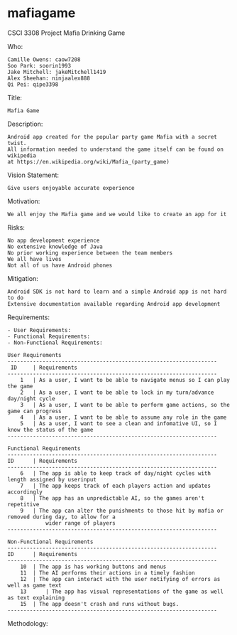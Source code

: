 # mafiagame
CSCI 3308 Project Mafia Drinking Game

Who:

	Camille Owens: caow7208
	Soo Park: soorin1993
	Jake Mitchell: jakeMitchell1419
	Alex Sheehan: ninjaalex888
	Qi Pei: qipe3398

Title:

	Mafia Game

Description:

	Android app created for the popular party game Mafia with a secret twist.
	All information needed to understand the game itself can be found on wikipedia
	at https://en.wikipedia.org/wiki/Mafia_(party_game)

Vision Statement:

	Give users enjoyable accurate experience 

Motivation:

	We all enjoy the Mafia game and we would like to create an app for it  

Risks:

	No app development experience
	No extensive knowledge of Java
	No prior working experience between the team members
	We all have lives
	Not all of us have Android phones
	
Mitigation:

	Android SDK is not hard to learn and a simple Android app is not hard to do
	Extensive documentation available regarding Android app development

Requirements:

	- User Requirements: 
	- Functional Requirements:
	- Non-Functional Requirements:
	
	User Requirements
	------------------------------------------------------------------
	 ID 	| Requirements
	------------------------------------------------------------------
	  	1	| As a user, I want to be able to navigate menus so I can play the game
	 	2	| As a user, I want to be able to lock in my turn/advance day/night cycle
		3	| As a user, I want to be able to perform game actions, so the game can progress
		4	| As a user, I want to be able to assume any role in the game
		5	| As a user, I want to see a clean and infomative UI, so I know the status of the game
	------------------------------------------------------------------
	
	Functional Requirements
	------------------------------------------------------------------
	ID		| Requirements
	------------------------------------------------------------------
		6	| The app is able to keep track of day/night cycles with length assigned by userinput
		7	| The app keeps track of each players action and updates accordingly
		8  	| The app has an unpredictable AI, so the games aren't repetitive 
		9	| The app can alter the punishments to those hit by mafia or removed during day, to allow for a 
				wider range of players
 	------------------------------------------------------------------	
	 					
	Non-Functional Requirements
	------------------------------------------------------------------
	ID		| Requirements
	------------------------------------------------------------------
		10	| The app is has working buttons and menus
		11	| The AI performs their actions in a timely fashion
		12	| The app can interact with the user notifying of errors as well as game text
		13  	| The app has visual representations of the game as well as text explaining
		15	| The app doesn't crash and runs without bugs. 
 	------------------------------------------------------------------	
	
Methodology:

	
